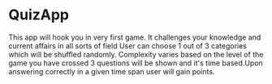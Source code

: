 # QuizApp

This app will hook you in very first game.
It challenges your knowledge and current affairs in all sorts of field
User can choose 1 out of 3 categories which will be shuffled randomly.
Complexity varies based on the level of the game you have crossed
3 questions will be shown and it's time based.Upon answering correctly in a given time span user will gain points.
